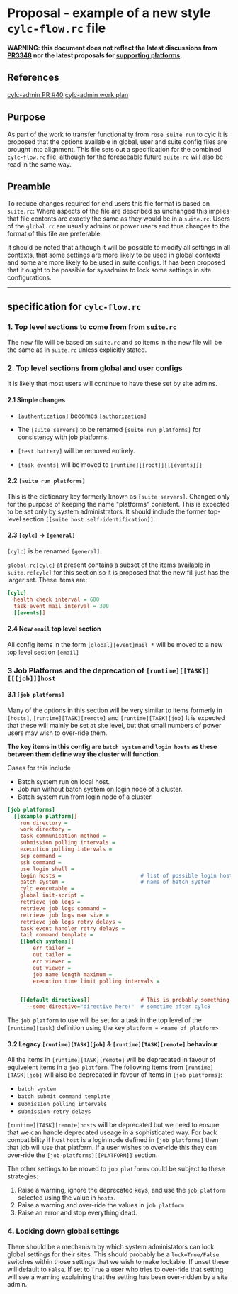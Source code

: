 # Proposal - example of a new style `cylc-flow.rc` file

**WARNING: this document does not reflect the latest discussions from
[PR3348](https://github.com/cylc/cylc-flow/pull/3348) nor the latest proposals
for [supporting platforms](../proposal-platforms.md).**

## References
[cylc-admin PR #40](https://github.com/cylc/cylc-admin/pull/40)
[cylc-admin work plan](../proposal-rose-suite-run.md)

## Purpose
As part of the work to transfer functionality from `rose suite run` to cylc
it is proposed that the options available in global, user and suite config
files are brought into alignment. This file sets out a specification for the
combined `cylc-flow.rc` file, although for the foreseeable future `suite.rc`
will also be read in the same way.

## Preamble

To reduce changes required for end users this file format is based on
`suite.rc`: Where aspects of the file are described as unchanged this implies
that file contents are exactly the same as they would be in a `suite.rc`.
Users of the `global.rc` are usually admins or power users and thus changes
to the format of this file are preferable.

It should be noted that although it will be possible to modify all settings in
all contexts, that some settings are more likely to be used in global contexts
and some are more likely to be used in suite configs. It has been proposed
that it ought to be possible for sysadmins to lock some settings in site
configurations.

****

## specification for `cylc-flow.rc`

### 1. Top level sections to come from from `suite.rc`

The new file will be based on `suite.rc` and so items in the new file
will be the same as in `suite.rc` unless explicitly stated.

### 2. Top level sections from global and user configs

It is likely that most users will continue to have these set by site admins.

#### 2.1 Simple changes

* `[authentication]` becomes `[authorization]`

* The `[suite servers]` to be renamed `[suite run platforms]` for consistency
  with job platforms.

* `[test battery]` will be removed entirely.

* `[task events]` will be moved to `[runtime][[root]][[[events]]]`

#### 2.2 `[suite run platforms]`
This is the dictionary key formerly known as ``[suite servers]``. Changed only
for the purpose of keeping the name "platforms" conistent. This is expected to
be set only by system administrators. It should include the former top-level
section `[[suite host self-identification]]`.

#### 2.3 `[cylc]` -> `[general]`

`[cylc]` is be renamed `[general]`.

`global.rc[cylc]` at present contains a subset of the items available in
`suite.rc[cylc]` for this section so it is proposed that the new fill just has
the larger set. These items are:
```ini
[cylc]
  health check interval = 600
  task event mail interval = 300
  [[events]]
```

#### 2.4 New `email` top level section
All config items in the form `[global][event]mail *` will be moved to a new
top level section `[email]`

### 3 Job Platforms and the deprecation of `[runtime][[TASK]][[[job]]]host`

#### 3.1 `[job platforms]`
Many of the options in this section will be very similar to items formerly in 
`[hosts]`, `[runtime][TASK][remote]` and `[runtime][TASK][job]`
It is expected that these will mainly be set at site level, but that
small numbers of power users may wish to over-ride them.

__The key items in this config are `batch system` and `login hosts`
as these between them define way the cluster will function.__

Cases for this include
- Batch system run on local host.
- Job run without batch system on login node of a cluster.
- Batch system run from login node of a cluster.

```ini
[job platforms]
  [[example platform]]
    run directory =
    work directory =
    task communication method =
    submission polling intervals =
    execution polling intervals =
    scp command =
    ssh command =
    use login shell =
    login hosts =                         # list of possible login hosts
    batch system =                        # name of batch system
    cylc executable =
    global init-script =
    retrieve job logs =
    retrieve job logs command =
    retrieve job logs max size =
    retrieve job logs retry delays =
    task event handler retry delays =
    tail command template =
    [[batch systems]]
        err tailer =
        out tailer =
        err viewer =
        out viewer =
        job name length maximum =
        execution time limit polling intervals =


    [[default directives]]                # This is probably something to do
      --some-directive="directive here!"  # sometime after cylc8
```

The `job platform` to use will be set for a task in the top level of the
`[runtime][task]` definition using the key `platform = <name of platform>`

#### 3.2 Legacy `[runtime][TASK][job]` & `[runtime][TASK][remote]` behaviour

All the items in `[runtime][TASK][remote]` will be deprecated in favour of equivelent
items in a `job platform`. The following items from `[runtime][TASK][job]` will also
be deprecated in favour of items in `[job platforms]`:
- `batch system`
- `batch submit command template`
- `submission polling intervals`
- `submission retry delays`


`[runtime][TASK][remote]hosts` will be deprecated but we need to ensure that 
we can handle deprecated useage in a sophisticated way. For back compatibility 
if host `host` is a login node defined in `[job platforms]` then that job 
will use that platform. If a user wishes to over-ride this they can over-ride the
`[job-platforms][[PLATFORM]]` section.

The other settings to be moved to `job platforms` could be subject to these
strategies:
1. Raise a warning, ignore the deprecated keys, and use the `job platform` 
   selected using the value in `hosts`.
2. Raise a warning and over-ride the values in `job platform`
3. Raise an error and stop everything dead.

### 4. Locking down global settings
There should be a mechanism by which system administators can lock global
settings for their sites. This should probably be a `lock=True/False` switches
within those settings that we wish to make lockable. If unset these will
default to `False`. If set to `True` a user who tries to over-ride that setting
will see a warning explaining that the setting has been over-ridden by a site
admin.
